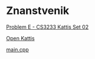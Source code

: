 # Znanstvenik

[Problem E - CS3233 Kattis Set 02](https://nus.kattis.com/sessions/d9ah9a/problems/znanstvenik)

[Open Kattis](https://open.kattis.com/problems/znanstvenik)

[main.cpp](main.cpp)